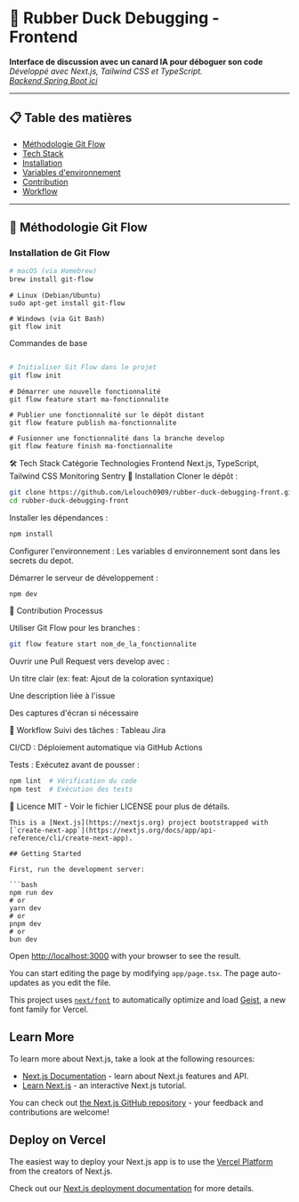 # 🦆 Rubber Duck Debugging - Frontend

**Interface de discussion avec un canard IA pour déboguer son code**  
_Développé avec Next.js, Tailwind CSS et TypeScript._  
_[Backend Spring Boot ici](https://github.com/Lelouch0909/rubber-duck-debugging-api)_

---

## 📋 Table des matières

- [Méthodologie Git Flow](#-méthodologie-git-flow)
- [Tech Stack](#-tech-stack)
- [Installation](#-installation)
- [Variables d'environnement](#-variables-denvironnement)
- [Contribution](#-contribution)
- [Workflow](#-workflow)

---

## 🌿 Méthodologie Git Flow

### Installation de Git Flow

```bash
# macOS (via Homebrew)
brew install git-flow
```

```
# Linux (Debian/Ubuntu)
sudo apt-get install git-flow
```

```
# Windows (via Git Bash)
git flow init
```

Commandes de base

```bash

# Initialiser Git Flow dans le projet
git flow init
```

```
# Démarrer une nouvelle fonctionnalité
git flow feature start ma-fonctionnalite
```

```
# Publier une fonctionnalité sur le dépôt distant
git flow feature publish ma-fonctionnalite
```

```
# Fusionner une fonctionnalité dans la branche develop
git flow feature finish ma-fonctionnalite
```

🛠️ Tech Stack
Catégorie Technologies
Frontend Next.js, TypeScript, Tailwind CSS
Monitoring Sentry
🚀 Installation
Cloner le dépôt :

```bash
git clone https://github.com/Lelouch0909/rubber-duck-debugging-front.git
cd rubber-duck-debugging-front
```

Installer les dépendances :

```bash
npm install
```

Configurer l'environnement :
Les variables d environnement sont dans les secrets du depot.

Démarrer le serveur de développement :

```bash
npm dev
```

🤝 Contribution
Processus

Utiliser Git Flow pour les branches :

```bash
git flow feature start nom_de_la_fonctionnalite
```

Ouvrir une Pull Request vers develop avec :

Un titre clair (ex: feat: Ajout de la coloration syntaxique)

Une description liée à l'issue

Des captures d'écran si nécessaire

🔄 Workflow
Suivi des tâches :
Tableau Jira

CI/CD : Déploiement automatique via GitHub Actions

Tests : Exécutez avant de pousser :

```bash
npm lint  # Vérification du code
npm test  # Exécution des tests
```

📜 Licence
MIT - Voir le fichier LICENSE pour plus de détails.

````
This is a [Next.js](https://nextjs.org) project bootstrapped with [`create-next-app`](https://nextjs.org/docs/app/api-reference/cli/create-next-app).

## Getting Started

First, run the development server:

```bash
npm run dev
# or
yarn dev
# or
pnpm dev
# or
bun dev
````

Open [http://localhost:3000](http://localhost:3000) with your browser to see the result.

You can start editing the page by modifying `app/page.tsx`. The page auto-updates as you edit the file.

This project uses [`next/font`](https://nextjs.org/docs/app/building-your-application/optimizing/fonts) to automatically optimize and load [Geist](https://vercel.com/font), a new font family for Vercel.

## Learn More

To learn more about Next.js, take a look at the following resources:

- [Next.js Documentation](https://nextjs.org/docs) - learn about Next.js features and API.
- [Learn Next.js](https://nextjs.org/learn) - an interactive Next.js tutorial.

You can check out [the Next.js GitHub repository](https://github.com/vercel/next.js) - your feedback and contributions are welcome!

## Deploy on Vercel

The easiest way to deploy your Next.js app is to use the [Vercel Platform](https://vercel.com/new?utm_medium=default-template&filter=next.js&utm_source=create-next-app&utm_campaign=create-next-app-readme) from the creators of Next.js.

Check out our [Next.js deployment documentation](https://nextjs.org/docs/app/building-your-application/deploying) for more details.
